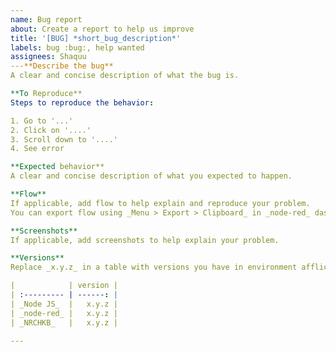 ```yaml
---
name: Bug report
about: Create a report to help us improve
title: '[BUG] *short_bug_description*'
labels: bug :bug:, help wanted
assignees: Shaquu
---**Describe the bug**
A clear and concise description of what the bug is.

**To Reproduce**
Steps to reproduce the behavior:

1. Go to '...'
2. Click on '....'
3. Scroll down to '....'
4. See error

**Expected behavior**
A clear and concise description of what you expected to happen.

**Flow**
If applicable, add flow to help explain and reproduce your problem.
You can export flow using _Menu > Export > Clipboard_ in _node-red_ dashboard.

**Screenshots**
If applicable, add screenshots to help explain your problem.

**Versions**
Replace _x.y.z_ in a table with versions you have in environment afflicted by a bug.

|            | version |
| :--------- | ------: |
| _Node JS_  |   x.y.z |
| _node-red_ |   x.y.z |
| _NRCHKB_   |   x.y.z |

---
```


[//]: # 'NRCHKB is a short name for node-red-contrib-homekit-bridged*'
